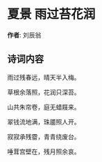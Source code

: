 # 夏景 雨过苔花润

**作者**: 刘辰翁

## 诗词内容

雨过残春远，晴天半入梅。

草根余落照，花润只深苔。

山共朱帘卷，庭无蜡屐来。

翠钱流地满，珠靥照人开。

寂寂承残霤，青青绕废台。

唾茸宫壁在，残月照余哀。

